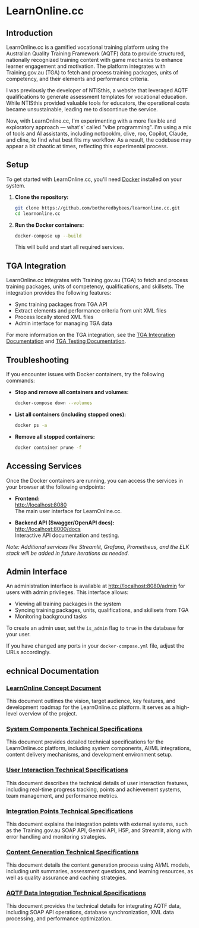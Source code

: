 # LearnOnline.cc

## Introduction

LearnOnline.cc is a gamified vocational training platform using the Australian Quality Training Framework (AQTF) data to provide structured, nationally recognized training content with game mechanics to enhance learner engagement and motivation. The platform integrates with Training.gov.au (TGA) to fetch and process training packages, units of competency, and their elements and performance criteria.

I was previously the developer of NTISthis, a website that leveraged AQTF qualifications to generate assessment templates for vocational education. While NTISthis provided valuable tools for educators, the operational costs became unsustainable, leading me to discontinue the service.

Now, with LearnOnline.cc, I'm experimenting with a more flexible and exploratory approach — what's' called "vibe programming". I'm using a mix of tools and AI assistants, including notbooklm, clive, roo, Copilot, Claude, and cline, to find what best fits my workflow. As a result, the codebase may appear a bit chaotic at times, reflecting this experimental process.

## Setup

To get started with LearnOnline.cc, you'll need [Docker](https://www.docker.com/products/docker-desktop/) installed on your system.

1. **Clone the repository:**
   ```sh
   git clone https://github.com/botheredbybees/learnonline.cc.git
   cd learnonline.cc
   ```

2. **Run the Docker containers:**
   ```sh
   docker-compose up --build
   ```

   This will build and start all required services.

## TGA Integration

LearnOnline.cc integrates with Training.gov.au (TGA) to fetch and process training packages, units of competency, qualifications, and skillsets. The integration provides the following features:

- Sync training packages from TGA API
- Extract elements and performance criteria from unit XML files
- Process locally stored XML files
- Admin interface for managing TGA data

For more information on the TGA integration, see the [TGA Integration Documentation](docs/technical/tga_integration.md) and [TGA Testing Documentation](docs/technical/tga_testing.md).

## Troubleshooting

If you encounter issues with Docker containers, try the following commands:

- **Stop and remove all containers and volumes:**
  ```sh
  docker-compose down --volumes
  ```

- **List all containers (including stopped ones):**
  ```sh
  docker ps -a
  ```

- **Remove all stopped containers:**
  ```sh
  docker container prune -f
  ```
## Accessing Services

Once the Docker containers are running, you can access the services in your browser at the following endpoints:

- **Frontend:**  
  [http://localhost:8080](http://localhost:8080)  
  The main user interface for LearnOnline.cc.

- **Backend API (Swagger/OpenAPI docs):**  
  [http://localhost:8000/docs](http://localhost:8000/docs)  
  Interactive API documentation and testing.

*Note: Additional services like Streamlit, Grafana, Prometheus, and the ELK stack will be added in future iterations as needed.*

## Admin Interface

An administration interface is available at [http://localhost:8080/admin](http://localhost:8080/admin) for users with admin privileges. This interface allows:

- Viewing all training packages in the system
- Syncing training packages, units, qualifications, and skillsets from TGA
- Monitoring background tasks

To create an admin user, set the `is_admin` flag to `true` in the database for your user.

If you have changed any ports in your `docker-compose.yml` file, adjust the URLs accordingly.

## echnical Documentation

### [LearnOnline Concept Document](docs/learnonline_concept.md)
This document outlines the vision, target audience, key features, and development roadmap for the LearnOnline.cc platform. It serves as a high-level overview of the project.

### [System Components Technical Specifications](docs/technical/system_components.md)
This document provides detailed technical specifications for the LearnOnline.cc platform, including system components, AI/ML integrations, content delivery mechanisms, and development environment setup.

### [User Interaction Technical Specifications](docs/technical/user_interaction.md)
This document describes the technical details of user interaction features, including real-time progress tracking, points and achievement systems, team management, and performance metrics.

### [Integration Points Technical Specifications](docs/technical/integration_points.md)
This document explains the integration points with external systems, such as the Training.gov.au SOAP API, Gemini API, H5P, and Streamlit, along with error handling and monitoring strategies.

### [Content Generation Technical Specifications](docs/technical/content_generation.md)
This document details the content generation process using AI/ML models, including unit summaries, assessment questions, and learning resources, as well as quality assurance and caching strategies.

### [AQTF Data Integration Technical Specifications](docs/technical/aqtf_integration.md)
This document provides the technical details for integrating AQTF data, including SOAP API operations, database synchronization, XML data processing, and performance optimization.